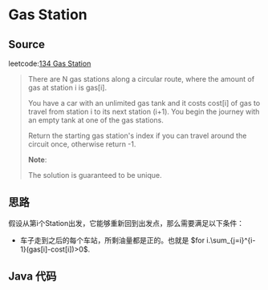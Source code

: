 # Gas Station
## Source
leetcode:[134 Gas Station](https://leetcode.com/problems/candy/)
> There are N gas stations along a circular route, where the amount of gas at
> station i is gas[i].
> 
> You have a car with an unlimited gas tank and it costs cost[i] of gas to travel
> from station i to its next station (i+1). You begin the journey with an empty
> tank at one of the gas stations.
> 
> Return the starting gas station's index if you can travel around the circuit
> once, otherwise return -1.
> 
> **Note**:
> 
> The solution is guaranteed to be unique.

## 思路
假设从第i个Station出发，它能够重新回到出发点，那么需要满足以下条件：
* 车子走到之后的每个车站，所剩油量都是正的。也就是
    $for i.\sum_{j=i}^{i-1}(gas[i]-cost[i])>0$.



## Java 代码
